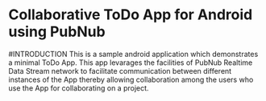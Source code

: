 Collaborative ToDo App for Android using PubNub
================================================

#INTRODUCTION
This is a sample android application which demonstrates a minimal ToDo App. This app levarages the facilities of PubNub 
Realtime Data Stream network to facilitate communication between different instances of the App thereby allowing collaboration
among the users who use the App for collaborating on a project.

